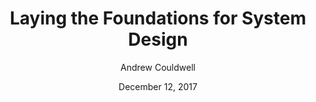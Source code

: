 ---
date: December 12, 2017
title: Laying the Foundations for System Design
author: Andrew Couldwell
link: https://medium.com/owl-studios/laying-the-foundations-7e503ef2120f
description: Building on-brand, quality and consistent digital products at scale is hard. You need a source of truth. You need to lay strong foundations — then use them to sustainably build (or repair existing) products and design systems.
tags:
- process

# ================================
# ARTICLE TAGS AVAILABLE
# ================================
# - animation
# - code
# - contribution
# - design-tokens
# - leadership
# - patterns
# - process
# - sketch
# ================================
---